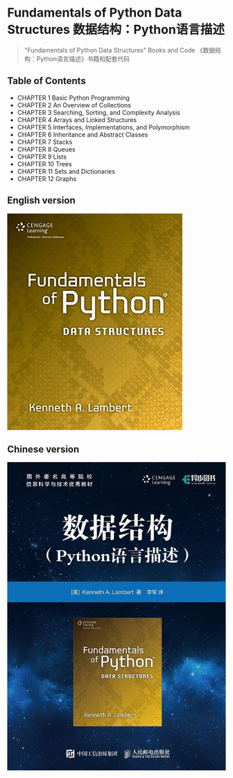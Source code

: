 # Fundamentals of Python Data Structures 数据结构：Python语言描述

>"Fundamentals of Python Data Structures" Books and Code
>《数据结构：Python语言描述》书籍和配套代码

## Table of Contents
* CHAPTER 1 Basic Python Programming 
* CHAPTER 2 An Overview of Collections 
* CHAPTER 3 Searching,  Sorting, and Complexity Analysis 
* CHAPTER 4 Arrays and Linked Structures 
* CHAPTER 5  Interfaces, Implementations, and Polymorphism   
* CHAPTER 6 Inheritance and Abstract Classes 
* CHAPTER 7 Stacks 
* CHAPTER 8 Queues
* CHAPTER 9 Lists
* CHAPTER 10 Trees   
* CHAPTER 11 Sets and Dictionaries   
* CHAPTER 12 Graphs

## English version
![English cover](image/cover_en.jpg)

## Chinese version
![Chinese cover](image/cover_zh.jpg)